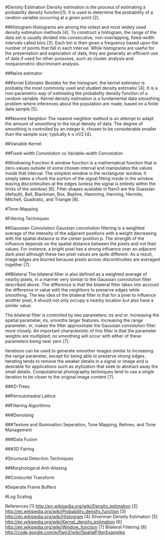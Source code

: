 #Density Estimation
Density estimation is the process of estimating a probability density function[1].  It is used to determine the probability of a random variable occurring at a given point [2].

##Histogram
Histograms are among the oldest and most widely used density estimation methods [4].  To construct a histogram, the range of the data set is usually divided into consecutive, non-overlapping, fixed-width intervals called bins [3].  Each bin is then given a frequency based upon the number of points that fall in each interval.  While histograms are useful for the presentation and exploration of data, they are generally an efficient use of data if used for other purposes, such as cluster analysis and nonparametric discriminant analysis.

##Naïve estimator

##Kernel Estimator
Besides for the histogram, the kernel estimator is probably the most commonly used and studied density estimator [4].  It is a non-parametric way of estimating the probability density function of a random variable.  Kernel density estimation is a fundamental data smoothing problem where inferences about the population are made, based on a finite data sample [5].

##Nearest Neighbor
The nearest neighbor method is an attempt to adapt the amount of smoothing to the local density of data.  The degree of smoothing is controlled by an integer k, chosen to be considerable smaller than the sample size; typically k ≈ n1/2  [4].

##Variable Kernel

##Fixed-width Convolution vs Variable-width Convolution

#Windowing Function
A window function is a mathematical function that is zero-values outside of some chosen interval and manipulates the values inside that interval.  The simplest window is the rectangular window.  It simply takes a chunk the portion of the signal fitting inside in the window leaving discontinuities at the edges (unless the signal is entirely within the limits of the window) [6].  Filter shapes available in flam3 are the Guassian (default), Bell, Blackman, Box, Bspline, Hamming, Hanning, Hermite, Mitchell, Quadratic, and Triangle [8].

#Tone-Mapping

#Filtering Techniques

##Gaussian Convolution
Gaussian convolution filtering is a weighted average of the intensity of the adjacent positions with a weight decreasing with the spatial distance to the center position p.  The strength of the influence depends on the spatial distance between the pixels and not their values.  For instance, a bright pixel has a strong influence over an adjacent dark pixel although these two pixel values are quite different.  As a result, image edges are blurred because pixels across discontinuities are averaged together [7].

##Bilateral
The bilateral filter is also defined as a weighted average of nearby pixels, in a manner very similar to the Gaussian convolution filter described above.  The difference is that the bilateral filter takes into account the difference in value with the neighbors to preserve edges while smoothing.  The key idea of the bilateral filter is that for a pixel to influence another pixel, it should not only occupy a nearby location but also have a similar value.

The bilateral filter is controlled by two parameters: σs and σr.  Increasing the spatial parameter,  σs, smooths larger features.  Increasing the range parameter,  σr, makes the filter approximate the Gaussian convolution filter more closely.  An important characteristic of this filter is that the parameter weights are multiplied; no smoothing will occur with either of these parameters being near zero [7].

Iterations can be used to generate smoother images similar to increasing the range parameter, except for being able to preserve strong edges.  Iterating tends to remove the weaker details in a signal or image and is desirable for applications such as stylization that seek to abstract away the small details.  Computational photography techniques tend to use a single iteration to be closer to the original image content [7].

##KD-Trees

##Permutohedral Lattice

##Filtering Algorithms

###Denoising

###Texture and Illumination Seperation, Tone Mapping, Retinex, and Tone Management

###Data Fusion

###3D Fairing

#Structural Detection Techniques

##Morphological Anti-Aliasing

##Contourlet Transform

#Seperate Frame Buffers

#Log Scaling

References
[1] http://en.wikipedia.org/wiki/Density_estimation
[2] http://en.wikipedia.org/wiki/Probability_density_function
[3] http://en.wikipedia.org/wiki/Histogram
[4] Silverman Density Estimation
[5] http://en.wikipedia.org/wiki/Kernel_density_estimation
[6] http://en.wikipedia.org/wiki/Window_function
[7] Bilateral Filtering
[8] http://code.google.com/p/flam3/wiki/SpatialFilterExamples
